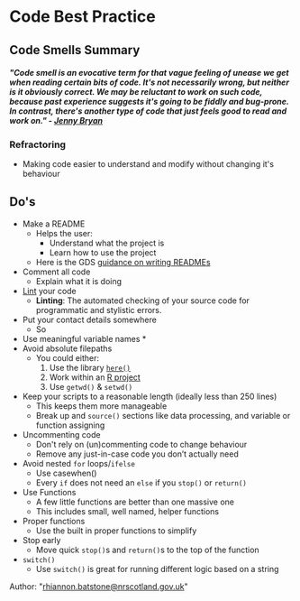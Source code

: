 # Code Best Practice

## Code Smells Summary
##### "Code smell is an evocative term for that vague feeling of unease we get when reading certain bits of code. It's not necessarily wrong, but neither is it obviously correct. We may be reluctant to work on such code, because past experience suggests it's going to be fiddly and bug-prone. In contrast, there's another type of code that just feels good to read and work on." - [Jenny Bryan](https://github.com/jennybc/code-smells-and-feels#:~:text=GitHub%3A%20%40jennybc%20%22Code%20smell%22%20is%20an%20evocative%20term,suggests%20it%27s%20going%20to%20be%20fiddly%20and%20bug-prone.)

###  Refractoring 
* Making code easier to understand and modify without changing it's behaviour

## Do's
* Make a README 
     * Helps the user: 
         * Understand what the project is
         * Learn how to use the project
     * Here is the GDS [guidance on writing READMEs](https://gds-way.cloudapps.digital/manuals/readme-guidance.html#writing-readmes)
* Comment all code 
     * Explain what it is doing
* [Lint](https://github.com/jimhester/lintr) your code
     * **Linting**: The automated checking of your source code for programmatic and stylistic errors.
* Put your contact details somewhere
     * So 
* Use meaningful variable names
     * 
* Avoid absolute filepaths
     * You could either:
         1. Use the library [`here()`](https://github.com/krlmlr/here)
         2. Work within an [R project](https://support.rstudio.com/hc/en-us/articles/200526207-Using-Projects)
         3. Use `getwd()` & `setwd()` 
* Keep your scripts to a reasonable length (ideally less than 250 lines)
     * This keeps them more manageable
     * Break up and `source()` sections like data processing, and variable or function assigning
* Uncommenting code
    * Don't rely on (un)commenting code to change behaviour
    * Remove any just-in-case code you don’t actually need
* Avoid nested `for` loops/`ifelse`
    * Use casewhen()
    * Every `if` does not need an `else` if you `stop()` or `return()`
* Use Functions
    * A few little functions are better than one massive one
    * This includes small, well named, helper functions
* Proper functions
    * Use the built in proper functions to simplify 
* Stop early
    *  Move quick `stop()`s and `return()`s to the top of the function
* `switch()`
    * Use `switch()` is great for running different logic based on a string


Author: "rhiannon.batstone@nrscotland.gov.uk"
